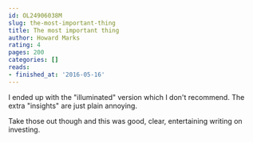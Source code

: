 ```yaml
---
id: OL24906038M
slug: the-most-important-thing
title: The most important thing
author: Howard Marks
rating: 4
pages: 200
categories: []
reads:
- finished_at: '2016-05-16'
---
```

I ended up with the "illuminated" version which I don't recommend. The extra "insights" are just plain annoying.

Take those out though and this was good, clear, entertaining writing on investing.
